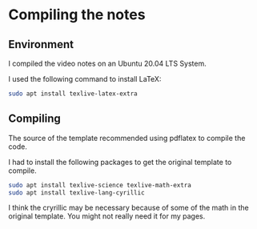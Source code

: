 # Compiling the notes

## Environment

I compiled the video notes on an Ubuntu 20.04 LTS System.

I used the following command to install LaTeX:

```bash
sudo apt install texlive-latex-extra
```

## Compiling

The source of the template recommended using pdflatex to compile the code.

I had to install the following packages to get the original template to compile.

```bash
sudo apt install texlive-science texlive-math-extra
sudo apt install texlive-lang-cyrillic
```
I think the cryrillic may be necessary because of some of the math in the original template.  You might not really need it for my pages.
